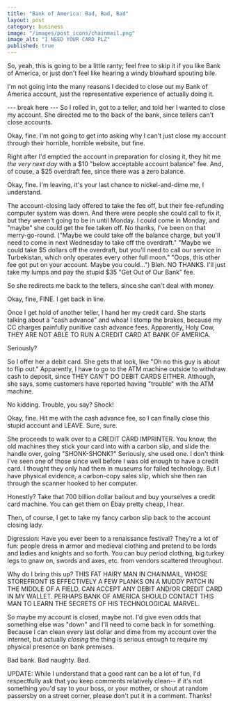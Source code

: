 ```yaml
---
title: "Bank of America: Bad, Bad, Bad"
layout: post
category: business
image: "/images/post_icons/chainmail.png"
image_alt: "I NEED YOUR CARD PLZ"
published: true
---
```

So, yeah, this is going to be a little ranty; feel free to skip it if you like Bank of America, or just don't feel like hearing a windy blowhard spouting bile.

I'm not going into the many reasons I decided to close out my Bank of America account, just the representative experience of actually doing it.

--- break here ---
So I rolled in, got to a teller, and told her I wanted to close my account.  She directed me to the back of the bank, since tellers can't close accounts.

Okay, fine.  I'm not going to get into asking why I can't just close my account through their horrible, horrible website, but fine.

Right after I'd emptied the account in preparation for closing it, they hit me *the very next day* with a $10 "below acceptable account balance" fee.  And, of couse, a $25 overdraft fee, since there was a zero balance.

Okay, fine.  I'm leaving, it's your last chance to nickel-and-dime me, I understand.

The account-closing lady offered to take the fee off, but their fee-refunding computer system was down.  And there were people she could call to fix it, but they weren't going to be in until Monday.  I could come in Monday, and "maybe" she could get the fee taken off.  No thanks, I've been on that merry-go-round. ("Maybe we could take off the balance charge, but you'll need to come in next Wednesday to take off the overdraft." "Maybe we could take $5 dollars off the overdraft, but you'll need to call our service in Turbekistan, which only operates every other full moon." "Oops, this other fee got put on your account.  Maybe you could...") Bleh.  NO THANKS.  I'll just take my lumps and pay the stupid $35 "Get Out of Our Bank" fee.

So she redirects me back to the tellers, since she can't deal with money.

Okay, fine, FINE.  I get back in line.

Once I get hold of another teller, I hand her my credit card.  She starts talking about a "cash advance" and whoa! I stomp the brakes, because my CC charges painfully punitive cash advance fees.  Apparently, Holy Cow, THEY ARE NOT ABLE TO RUN A CREDIT CARD AT BANK OF AMERICA.

Seriously?

So I offer her a debit card.  She gets that look, like "Oh no this guy is about to flip out."  Apparently, I have to go to the ATM machine outside to withdraw cash to deposit, since THEY CAN'T DO DEBIT CARDS EITHER.  Although, she says, some customers have reported having "trouble" with the ATM machine.

No kidding.  Trouble, you say?  Shock!

Okay, fine.  Hit me with the cash advance fee, so I can finally close this stupid account and LEAVE.  Sure, sure.

She proceeds to walk over to a CREDIT CARD IMPRINTER.  You know, the old machines they stick your card into with a carbon slip, and slide the handle over, going "SHONK-SHONK?"  Seriously, she used one.  I don't think I've seen one of those since well before I was old enough to have a credit card.  I thought they only had them in museums for failed technology.  But I have physical evidence, a carbon-copy sales slip, which she then ran through the scanner hooked to her computer.

Honestly?  Take that 700 billion dollar bailout and buy yourselves a credit card machine.  You can get them on Ebay pretty cheap, I hear.

Then, of course, I get to take my fancy carbon slip back to the account closing lady.

Digression: Have you ever been to a renaissance festival?  They're a lot of fun: people dress in armor and medieval clothing and pretend to be lords and ladies and knights and so forth.  You can buy period clothing, big turkey legs to gnaw on, swords and axes, etc. from vendors scattered throughout.

Why do I bring this up?  THIS FAT HAIRY MAN IN CHAINMAIL, WHOSE STOREFRONT IS EFFECTIVELY A FEW PLANKS ON A MUDDY PATCH IN THE MIDDLE OF A FIELD, CAN ACCEPT ANY DEBIT AND/OR CREDIT CARD IN MY WALLET.  PERHAPS BANK OF AMERICA SHOULD CONTACT THIS MAN TO LEARN THE SECRETS OF HIS TECHNOLOGICAL MARVEL.

So maybe my account is closed, maybe not.  I'd give even odds that something else was "down" and I'll need to come back in for something.  Because I can clean every last dollar and dime from my account over the internet, but actually *closing* the thing is serious enough to require my physical presence on bank premises.

Bad bank.  Bad naughty.  Bad.

UPDATE: While I understand that a good rant can be a lot of fun, I'd respectfully ask that you keep comments relatively clean-- if it's not something you'd say to your boss, or your mother, or shout at random passersby on a street corner, please don't put it in a comment.  Thanks!

